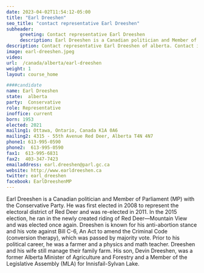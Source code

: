 ```yaml
---
date: 2023-04-02T11:54:12-05:00
title: "Earl Dreeshen"
seo_title: "contact representative Earl Dreeshen"
subheader:
     greeting: Contact representative Earl Dreeshen
     description: Earl Dreeshen is a Canadian politician and Member of Parliament (MP) with the Conservative Party. 
description: Contact representative Earl Dreeshen of alberta. Contact information for Earl Dreeshen includes email address, phone number, and mailing address.
image: earl-dreeshen.jpeg
video:
url:  /canada/alberta/earl-dreeshen
weight: 1
layout: course_home

####candidate
name: Earl Dreeshen
state:	alberta
party:	Conservative
role: Representative
inoffice: current
born: 1953
elected: 2021
mailing1: Ottawa, Ontario, Canada K1A 0A6
mailing2: 4315 - 55th Avenue Red Deer, Alberta T4N 4N7
phone1: 613-995-0590
phone2:  613-995-0590
fax1:  613-995-6831
fax2:  403-347-7423
emailaddress: earl.dreeshen@parl.gc.ca
website: http://www.earldreeshen.ca
twitter: earl_dreeshen
facebook: EarlDreeshenMP
---
```


Earl Dreeshen is a Canadian politician and Member of Parliament (MP) with the Conservative Party. He was first elected in 2008 to represent the electoral district of Red Deer and was re-elected in 2011. In the 2015 election, he ran in the newly created riding of Red Deer—Mountain View and was elected once again. Dreeshen is known for his anti-abortion stance and his vote against Bill C-6, An Act to amend the Criminal Code (conversion therapy), which was passed by majority vote. Prior to his political career, he was a farmer and a physics and math teacher. Dreeshen and his wife still manage their family farm. His son, Devin Dreeshen, was a former Alberta Minister of Agriculture and Forestry and a Member of the Legislative Assembly (MLA) for Innisfail-Sylvan Lake.
